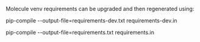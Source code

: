 
Molecule venv requirements can 
be upgraded and then
regenerated using:

pip-compile --output-file=requirements-dev.txt requirements-dev.in

pip-compile --output-file=requirements.txt requirements.in

